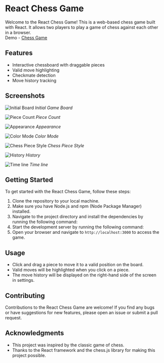 # React Chess Game

Welcome to the React Chess Game! This is a web-based chess game built with React. It allows two players to play a game of chess against each other in a browser.
<br>
Demo - [Chess Game](https://namdevkashish.github.io/chess/)

## Features

- Interactive chessboard with draggable pieces
- Valid move highlighting
- Checkmate detection
- Move history tracking

## Screenshots

![Initial Board](https://github.com/namdevkashish/chess/blob/master/src/images/Img/Layout%20dark%20mode.jpg?raw=true)
*Initial Game Board*

![Piece Count](https://github.com/namdevkashish/chess/blob/master/src/images/Img/More.png?raw=true)
*Piece Count*

![Appearance](https://github.com/namdevkashish/chess/blob/master/src/images/Img/Settings.png?raw=true)
*Appearance*

![Color Mode](https://github.com/namdevkashish/chess/blob/master/src/images/Img/Color%20mode.png?raw=true)
*Color Mode*

![Chess Piece Style](https://github.com/namdevkashish/chess/blob/master/src/images/Img/Chess%20piece%20style.png?raw=true)
*Chess Piece Style*

![History](https://github.com/namdevkashish/chess/blob/master/src/images/Img/History.png?raw=true)
*History*

![Time line](https://github.com/namdevkashish/chess/blob/master/src/images/Img/Time%20line.png?raw=true)
*Time line*

## Getting Started

To get started with the React Chess Game, follow these steps:

1. Clone the repository to your local machine.
2. Make sure you have Node.js and npm (Node Package Manager) installed.
3. Navigate to the project directory and install the dependencies by running the following command:
4. Start the development server by running the following command:
5. Open your browser and navigate to `http://localhost:3000` to access the game.

## Usage

- Click and drag a piece to move it to a valid position on the board.
- Valid moves will be highlighted when you click on a piece.
- The move history will be displayed on the right-hand side of the screen in settings.

## Contributing

Contributions to the React Chess Game are welcome! If you find any bugs or have suggestions for new features, please open an issue or submit a pull request.

## Acknowledgments

- This project was inspired by the classic game of chess.
- Thanks to the React framework and the chess.js library for making this project possible.
